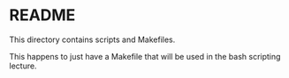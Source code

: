 # README

This directory contains scripts and Makefiles.

This happens to just have a Makefile that will be used in the bash scripting
lecture.
